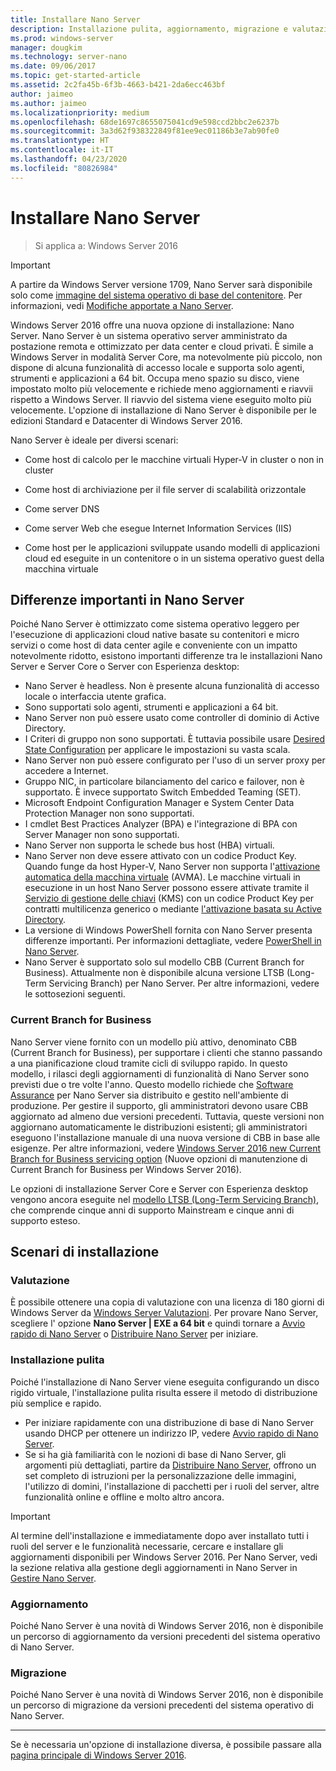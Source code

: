 ```yaml
---
title: Installare Nano Server
description: Installazione pulita, aggiornamento, migrazione e valutazione di Nano Server
ms.prod: windows-server
manager: dougkim
ms.technology: server-nano
ms.date: 09/06/2017
ms.topic: get-started-article
ms.assetid: 2c2fa45b-6f3b-4663-b421-2da6ecc463bf
author: jaimeo
ms.author: jaimeo
ms.localizationpriority: medium
ms.openlocfilehash: 68de1697c8655075041cd9e598ccd2bbc2e6237b
ms.sourcegitcommit: 3a3d62f938322849f81ee9ec01186b3e7ab90fe0
ms.translationtype: HT
ms.contentlocale: it-IT
ms.lasthandoff: 04/23/2020
ms.locfileid: "80826984"
---
```

# <a name="install-nano-server"></a>Installare Nano Server

>Si applica a: Windows Server 2016

> [!IMPORTANT]
> A partire da Windows Server versione 1709, Nano Server sarà disponibile solo come [immagine del sistema operativo di base del contenitore](/virtualization/windowscontainers/quick-start/using-insider-container-images#install-base-container-image). Per informazioni, vedi [Modifiche apportate a Nano Server](nano-in-semi-annual-channel.md). 

Windows Server 2016 offre una nuova opzione di installazione: Nano Server. Nano Server è un sistema operativo server amministrato da postazione remota e ottimizzato per data center e cloud privati. È simile a Windows Server in modalità Server Core, ma notevolmente più piccolo, non dispone di alcuna funzionalità di accesso locale e supporta solo agenti, strumenti e applicazioni a 64 bit. Occupa meno spazio su disco, viene impostato molto più velocemente e richiede meno aggiornamenti e riavvii rispetto a Windows Server. Il riavvio del sistema viene eseguito molto più velocemente. L'opzione di installazione di Nano Server è disponibile per le edizioni Standard e Datacenter di Windows Server 2016.  

Nano Server è ideale per diversi scenari:  
  
-   Come host di calcolo per le macchine virtuali Hyper-V in cluster o non in cluster  
  
-   Come host di archiviazione per il file server di scalabilità orizzontale  
  
-   Come server DNS  
  
-   Come server Web che esegue Internet Information Services (IIS)  
  
-   Come host per le applicazioni sviluppate usando modelli di applicazioni cloud ed eseguite in un contenitore o in un sistema operativo guest della macchina virtuale  
  
## <a name="important-differences-in-nano-server"></a>Differenze importanti in Nano Server

Poiché Nano Server è ottimizzato come sistema operativo leggero per l'esecuzione di applicazioni cloud native basate su contenitori e micro servizi o come host di data center agile e conveniente con un impatto notevolmente ridotto, esistono importanti differenze tra le installazioni Nano Server e Server Core o Server con Esperienza desktop:

- Nano Server è headless. Non è presente alcuna funzionalità di accesso locale o interfaccia utente grafica.
- Sono supportati solo agenti, strumenti e applicazioni a 64 bit.
- Nano Server non può essere usato come controller di dominio di Active Directory.
- I Criteri di gruppo non sono supportati. È tuttavia possibile usare [Desired State Configuration](https://msdn.microsoft.com/powershell/dsc/nanoDsc) per applicare le impostazioni su vasta scala.
- Nano Server non può essere configurato per l'uso di un server proxy per accedere a Internet.
- Gruppo NIC, in particolare bilanciamento del carico e failover, non è supportato. È invece supportato Switch Embedded Teaming (SET).
- Microsoft Endpoint Configuration Manager e System Center Data Protection Manager non sono supportati.
- I cmdlet Best Practices Analyzer (BPA) e l'integrazione di BPA con Server Manager non sono supportati.
- Nano Server non supporta le schede bus host (HBA) virtuali.
- Nano Server non deve essere attivato con un codice Product Key. Quando funge da host Hyper-V, Nano Server non supporta l'[attivazione automatica della macchina virtuale](https://technet.microsoft.com/library/dn303421%28v=ws.11%29.aspx) (AVMA). Le macchine virtuali in esecuzione in un host Nano Server possono essere attivate tramite il [Servizio di gestione delle chiavi](https://technet.microsoft.com/library/jj612867(v=ws.11).aspx) (KMS) con un codice Product Key per contratti multilicenza generico o mediante [l'attivazione basata su Active Directory](https://technet.microsoft.com/library/dn502534(v=ws.11).aspx).
- La versione di Windows PowerShell fornita con Nano Server presenta differenze importanti. Per informazioni dettagliate, vedere [PowerShell in Nano Server](PowerShell-on-Nano-Server.md).
- Nano Server è supportato solo sul modello CBB (Current Branch for Business). Attualmente non è disponibile alcuna versione LTSB (Long-Term Servicing Branch) per Nano Server. Per altre informazioni, vedere le sottosezioni seguenti.

### <a name="current-branch-for-business"></a>Current Branch for Business
Nano Server viene fornito con un modello più attivo, denominato CBB (Current Branch for Business), per supportare i clienti che stanno passando a una pianificazione cloud tramite cicli di sviluppo rapido. In questo modello, i rilasci degli aggiornamenti di funzionalità di Nano Server sono previsti due o tre volte l'anno. Questo modello richiede che [Software Assurance](https://www.microsoft.com/licensing/licensing-programs/software-assurance-default.aspx) per Nano Server sia distribuito e gestito nell'ambiente di produzione. Per gestire il supporto, gli amministratori devono usare CBB aggiornato ad almeno due versioni precedenti. Tuttavia, queste versioni non aggiornano automaticamente le distribuzioni esistenti; gli amministratori eseguono l'installazione manuale di una nuova versione di CBB in base alle esigenze. Per altre informazioni, vedere [Windows Server 2016 new Current Branch for Business servicing option](https://blogs.technet.microsoft.com/windowsserver/2016/07/12/windows-server-2016-new-current-branch-for-business-servicing-option/) (Nuove opzioni di manutenzione di Current Branch for Business per Windows Server 2016).

Le opzioni di installazione Server Core e Server con Esperienza desktop vengono ancora eseguite nel [modello LTSB (Long-Term Servicing Branch)](https://support.microsoft.com/lifecycle#gp%2Fgp_msl_policy), che comprende cinque anni di supporto Mainstream e cinque anni di supporto esteso.

## <a name="installation-scenarios"></a>Scenari di installazione

### <a name="evaluation"></a>Valutazione
È possibile ottenere una copia di valutazione con una licenza di 180 giorni di Windows Server da [Windows Server Valutazioni](https://www.microsoft.com/evalcenter/evaluate-windows-server-2016). Per provare Nano Server, scegliere l' opzione **Nano Server | EXE a 64 bit** e quindi tornare a [Avvio rapido di Nano Server](Nano-Server-Quick-Start.md) o [Distribuire Nano Server](Deploy-Nano-Server.md) per iniziare.

### <a name="clean-installation"></a>Installazione pulita
Poiché l'installazione di Nano Server viene eseguita configurando un disco rigido virtuale, l'installazione pulita risulta essere il metodo di distribuzione più semplice e rapido.

- Per iniziare rapidamente con una distribuzione di base di Nano Server usando DHCP per ottenere un indirizzo IP, vedere [Avvio rapido di Nano Server](Nano-Server-Quick-Start.md). 
- Se si ha già familiarità con le nozioni di base di Nano Server, gli argomenti più dettagliati, partire da [Distribuire Nano Server](Deploy-Nano-Server.md), offrono un set completo di istruzioni per la personalizzazione delle immagini, l'utilizzo di domini, l'installazione di pacchetti per i ruoli del server, altre funzionalità online e offline e molto altro ancora.

> [!IMPORTANT]  
> Al termine dell'installazione e immediatamente dopo aver installato tutti i ruoli del server e le funzionalità necessarie, cercare e installare gli aggiornamenti disponibili per Windows Server 2016. Per Nano Server, vedi la sezione relativa alla gestione degli aggiornamenti in Nano Server in [Gestire Nano Server](Manage-Nano-Server.md).

### <a name="upgrade"></a>Aggiornamento
Poiché Nano Server è una novità di Windows Server 2016, non è disponibile un percorso di aggiornamento da versioni precedenti del sistema operativo di Nano Server.

### <a name="migration"></a>Migrazione
Poiché Nano Server è una novità di Windows Server 2016, non è disponibile un percorso di migrazione da versioni precedenti del sistema operativo di Nano Server.
  
-------------------------------------
Se è necessaria un'opzione di installazione diversa, è possibile passare alla [pagina principale di Windows Server 2016](windows-server-2016.md). 

  


 
